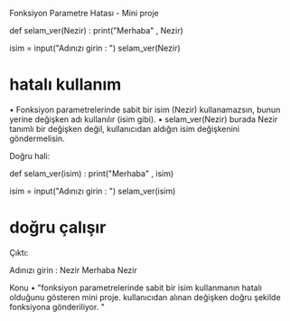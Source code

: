Fonksiyon Parametre Hatası - Mini proje

def selam_ver(Nezir) : 
    print("Merhaba" , Nezir) 

isim = input("Adınızı girin : ") 
selam_ver(Nezir) 
# hatalı kullanım 

• Fonksiyon parametrelerinde sabit bir isim (Nezir) kullanamazsın, bunun yerine değişken adı kullanılır (isim gibi). 
• selam_ver(Nezir) burada Nezir tanımlı bir değişken değil, kullanıcıdan aldığın isim değişkenini göndermelisin.

Doğru hali: 

def selam_ver(isim) : 
    print("Merhaba" , isim) 

isim = input("Adınızı girin : ") 
selam_ver(isim) 
# doğru çalışır 

Çıktı: 

Adınızı girin : Nezir 
Merhaba Nezir



Konu
• "fonksiyon parametrelerinde sabit bir isim kullanmanın hatalı olduğunu gösteren mini proje. 
kullanıcıdan alınan değişken doğru şekilde fonksiyona gönderiliyor. " 
